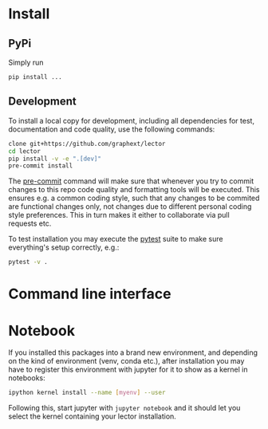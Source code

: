 # Install

## PyPi

Simply run

```
pip install ...
```

## Development

To install a local copy for development, including all dependencies for test, documentation and code quality, use the following commands:

``` bash
clone git+https://github.com/graphext/lector
cd lector
pip install -v -e ".[dev]"
pre-commit install
```

The [pre-commit](https://pre-commit.com/) command will make sure that whenever you try to commit changes to this repo code quality and formatting tools will be executed. This ensures e.g. a common coding style, such that any changes to be commited are functional changes only, not changes due to different personal coding style preferences. This in turn makes it either to collaborate via pull requests etc.

To test installation you may execute the [pytest](https://docs.pytest.org/) suite to make sure everything's setup correctly, e.g.:

``` bash
pytest -v .
```

# Command line interface

# Notebook

If you installed this packages into a brand new environment, and depending on the kind of environment (venv, conda etc.), after installation you may have to register this environment with jupyter for it to show as a kernel in notebooks:

``` bash
ipython kernel install --name [myenv] --user
```

Following this, start jupyter with `jupyter notebook` and it should let you select the kernel containing your lector installation.
